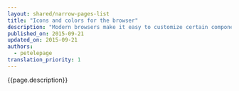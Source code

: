 ```yaml
---
layout: shared/narrow-pages-list
title: "Icons and colors for the browser"
description: "Modern browsers make it easy to customize certain components, like icons, the address bar color, and even add things like custom tiles. These simple tweaks can increase engagement and bring users back to your site."
published_on: 2015-09-21
updated_on: 2015-09-21
authors:
  - petelepage
translation_priority: 1
---
```


<p class="intro">
  {{page.description}}
</p>


